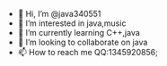- 👋 Hi, I’m @java340551
- 👀 I’m interested in java,music
- 🌱 I’m currently learning C++,java
- 💞️ I’m looking to collaborate on java
- 📫 How to reach me QQ:1345920856;

<!---
java340551/java340551 is a ✨ special ✨ repository because its `README.md` (this file) appears on your GitHub profile.
You can click the Preview link to take a look at your changes.
--->
